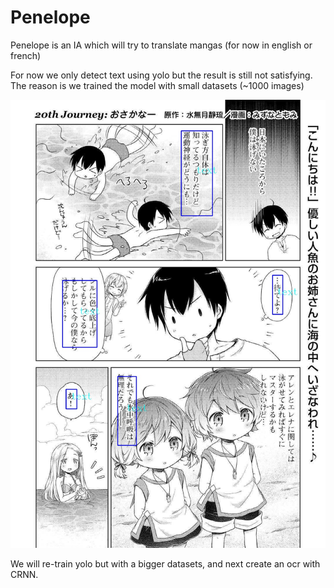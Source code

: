 # Penelope

Penelope is an IA which will try to translate mangas (for now in english or french)

For now we only detect text using yolo but the result is still not satisfying.<br>
The reason is we trained the model with small datasets (~1000 images) 

![Alt text](output.jpg?raw=true "Texts predicted")

We will re-train yolo but with a bigger datasets, and next create an ocr with CRNN. 